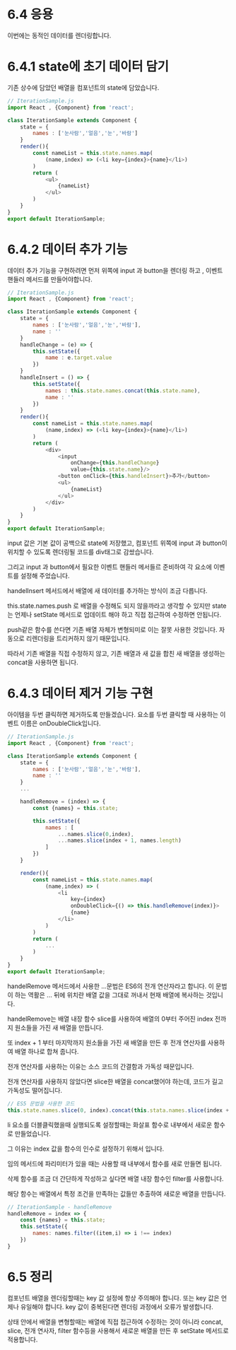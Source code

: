 # 6.4 응용

이번에는 동적인 데이터를 렌더링합니다.

# 6.4.1 state에 초기 데이터 담기

기존 상수에 담았던 배열을 컴포넌트의 state에 담았습니다.

```js
// IterationSample.js
import React , {Component} from 'react';

class IterationSample extends Component {
    state = {
        names : ['눈사람','얼음','눈','바람']
    }
    render(){
        const nameList = this.state.names.map(
            (name,index) => (<li key={index}>{name}</li>)
        )
        return (
            <ul>
                {nameList}
            </ul>
        )
    }
}
export default IterationSample;
```

# 6.4.2 데이터 추가 기능

데이터 추가 기능을 구현하려면 먼저 위쪽에 input 과 button을 렌더링 하고 , 이벤트 핸들러 메서드를 만들어야합니다.

```js
// IterationSample.js
import React , {Component} from 'react';

class IterationSample extends Component {
    state = {
        names : ['눈사람','얼음','눈','바람'],
        name : ''
    }
    handleChange = (e) => {
        this.setState({
            name : e.target.value
        })
    }
    handleInsert = () => {
        this.setState({
            names : this.state.names.concat(this.state.name),
            name : ''
        })
    }
    render(){
        const nameList = this.state.names.map(
            (name,index) => (<li key={index}>{name}</li>)
        )
        return (
            <div>
                <input
                    onChange={this.handleChange}
                    value={this.state.name}/>
                <button onClick={this.handleInsert}>추가</button>
                <ul>
                    {nameList}
                </ul>
            </div>
        )
    }
}
export default IterationSample;
```

input 값은 기본 값이 공백으로 state에 저장했고, 컴포넌트 위쪽에 input 과 button이 위치할 수 있도록 렌더링될 코드를 div태그로 감쌌습니다.

그리고 input 과 button에서 필요한 이벤트 핸들러 메서들르 준비하여 각 요소에 이벤트를 설정해 주었습니다.

handelInsert 메서드에서 배열에 새 데이터를 추가하는 방식이 조금 다릅니다.

this.state.names.push 로 배열을 수정해도 되지 않을까라고 생각할 수 있지만 state는 언제나 setState 메서드로 업데이트 해야 하고 직접 접근하여 수정하면 안됩니다.

push같은 함수를 쓴다면 기존 배열 자체가 변형되미로 이는 잘못 사용한 것입니다. 자동으로 리렌더링을 트리커하지 않기 때문입니다.

따라서 기존 배열을 직접 수정하지 않고, 기존 배열과 새 값을 합친 새 배열을 생성하는 concat을 사용하면 됩니다.

# 6.4.3 데이터 제거 기능 구현

아이템을 두번 클릭하면 제거하도록 만들겠습니다. 요소를 두번 클릭할 때 사용하는 이벤트 이름은 onDoubleClick입니다.

```js
// IterationSample.js
import React , {Component} from 'react';

class IterationSample extends Component {
    state = {
        names : ['눈사람','얼음','눈','바람'],
        name : ''
    }
    ...

    handleRemove = (index) => {
        const {names} = this.state;

        this.setState({
            names : [
                ...names.slice(0,index),
                ...names.slice(index + 1, names.length)
            ]
        })
    }

    render(){
        const nameList = this.state.names.map(
            (name,index) => (
                <li
                    key={index}
                    onDoubleClick={() => this.handleRemove(index)}>
                    {name}
                </li>
            )
        )
        return (
            ...
        )
    }
}
export default IterationSample;
```

handelRemove 메서드에서 사용한 ...문법은 ES6의 전개 연산자라고 합니다. 이 문법이 하는 역활은 ... 뒤에 위치란 배열 값을 그대로 꺼내서 현재 배열에 복사하는 것입니다.

handelRemove는 배열 내장 함수 slice를 사용하여 배열의 0부터 주어진 index 전까지 원소들을 가진 새 배열을 만듭니다.

또 index + 1 부터 마지막까지 원소들을 가진 새 배열을 만든 후 전개 연산자를 사용하여 배열 하나로 합쳐 줍니다.

전개 연산자를 사용하는 이유는 소스 코드의 간결함과 가독성 때문입니다.

전개 연산자를 사용하지 않았다면 slice한 배열을 concat했어야 하는데, 코드가 길고 가독성도 떨어집니다.

```js
// ES5 문법을 사용한 코드
this.state.names.slice(0, index).concat(this.stata.names.slice(index + 1 , this.state.names.length))
```

li 요소를 더블클릭했을때 실행되도록 설정할때는 화살표 함수로 내부에서 새로운 함수로 만들었습니다. 

그 이유는 index 값을 함수의 인수로 설정하기 위해서 입니다.

임의 메서드에 파리미터가 있을 때는 사용할 때 내부에서 함수를 새로 만들면 됩니다.

삭제 함수를 조금 더 간단하게 작성하고 싶다면 배열 내장 함수인 filter를 사용합니다.

해당 함수는 배열에서 특정 조건을 만족하는 값들만 추출하여 새로운 배열을 만듭니다.

```js
// IterationSample - handleRemove
handleRemove = index => {
    const {names} = this.state;
    this.setState({
        names: names.filter((item,i) => i !== index)
    })
}
```

# 6.5 정리

컴포넌트 배열을 렌더링할때는 key 값 설정에 항상 주의해야 합니다. 또는 key 값은 언제나 유일해야 합니다. key 값이 중복된다면 렌더링 과정에서 오류가 발생합니다.

상태 안에서 배열을 변형할때는 배열에 직접 접근하여 수정하는 것이 아니라 concat, slice, 전개 연사자, filter 함수등을 사용해서 새로운 배열을 만든 후 setState 메서드로 적용합니다.

